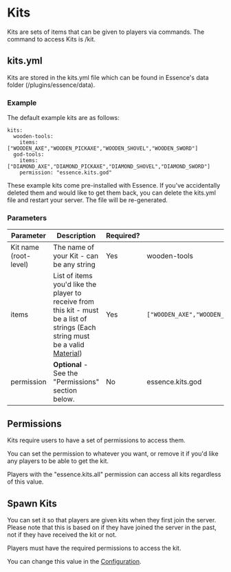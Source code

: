 # Kits

Kits are sets of items that can be given to players via commands. The command to access Kits is /kit.

## kits.yml
Kits are stored in the kits.yml file which can be found in Essence's data folder (/plugins/essence/data).

### Example
The default example kits are as follows:
```
kits:
  wooden-tools:
    items: ["WOODEN_AXE","WOODEN_PICKAXE","WOODEN_SHOVEL","WOODEN_SWORD"]
  god-tools:
    items: ["DIAMOND_AXE","DIAMOND_PICKAXE","DIAMOND_SHOVEL","DIAMOND_SWORD"]
    permission: "essence.kits.god"
```
These example kits come pre-installed with Essence. If you've accidentally deleted them and would like to get them back, you can delete the kits.yml file and restart your server. The file will be re-generated.

### Parameters
| Parameter             | Description                                                                                                                                                                                          | Required? | Example                                                          |
|-----------------------|------------------------------------------------------------------------------------------------------------------------------------------------------------------------------------------------------|-----------|------------------------------------------------------------------|
| Kit name (root-level) | The name of your Kit - can be any string                                                                                                                                                             | Yes       | wooden-tools                                                     |
| items                 | List of items you'd like the player to receive from this kit - must be a list of strings (Each string must be a valid [Material](https://hub.spigotmc.org/javadocs/bukkit/org/bukkit/Material.html)) | Yes       | `["WOODEN_AXE","WOODEN_PICKAXE","WOODEN_SHOVEL","WOODEN_SWORD"]` |
| permission            | <strong>Optional</strong> - See the "Permissions" section below.                                                                                                                                     | No        | essence.kits.god                                                 |

## Permissions
Kits require users to have a set of permissions to access them.

You can set the permission to whatever you want, or remove it if you'd like any players to be able to get the kit.

Players with the "essence.kits.all" permission can access all kits regardless of this value.

## Spawn Kits
You can set it so that players are given kits when they first join the server. Please note that this is based on if they have joined the server in the past, not if they have received the kit or not.

Players must have the required permissions to access the kit.

You can change this value in the [Configuration](ES-Configuration.md).